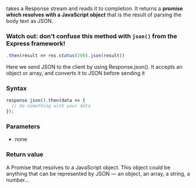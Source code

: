 takes a Response stream and reads it to completion. 
It returns a **promise which resolves with a JavaScript object** that is the result of parsing the body text as JSON.

### Watch out: don't confuse this method with `json()` from the Express framework!
```js
.then(result => res.status(200).json(result))
```
Here we send JSON to the client by using Response.json(). 
It accepts an object or array, and converts it to JSON before sending it


### Syntax
```js
response.json().then(data => {
  // do something with your data
});
```

### Parameters
- none

### Return value
A Promise that resolves to a JavaScript object. 
This object could be anything that can be represented by JSON — an object, an array, a string, a number...